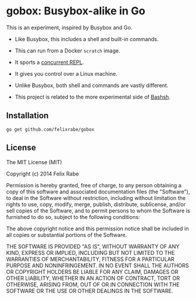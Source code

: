 gobox: Busybox-alike in Go
==========================

This is an experiment, inspired by Busybox and Go.

-   Like Busybox, this includes a shell and built-in commands.

-   This can run from a Docker `scratch` image.

-   It sports a [concurrent REPL](http://stackoverflow.com/questions/26198280/how-does-erlangs-eshell-keep-the-input-line-unaffected-by-async-output).

-   It gives you control over a Linux machine.

-   Unlike Busybox, both shell and commands are vastly different.

-   This project is related to the more experimental side of [Bashsh](https://github.com/mcrio/bashsh).


Installation
------------

    go get github.com/felixrabe/gobox


License
-------

The MIT License (MIT)

Copyright (c) 2014 Felix Rabe

Permission is hereby granted, free of charge, to any person obtaining a copy
of this software and associated documentation files (the "Software"), to deal
in the Software without restriction, including without limitation the rights
to use, copy, modify, merge, publish, distribute, sublicense, and/or sell
copies of the Software, and to permit persons to whom the Software is
furnished to do so, subject to the following conditions:

The above copyright notice and this permission notice shall be included in
all copies or substantial portions of the Software.

THE SOFTWARE IS PROVIDED "AS IS", WITHOUT WARRANTY OF ANY KIND, EXPRESS OR
IMPLIED, INCLUDING BUT NOT LIMITED TO THE WARRANTIES OF MERCHANTABILITY,
FITNESS FOR A PARTICULAR PURPOSE AND NONINFRINGEMENT. IN NO EVENT SHALL THE
AUTHORS OR COPYRIGHT HOLDERS BE LIABLE FOR ANY CLAIM, DAMAGES OR OTHER
LIABILITY, WHETHER IN AN ACTION OF CONTRACT, TORT OR OTHERWISE, ARISING FROM,
OUT OF OR IN CONNECTION WITH THE SOFTWARE OR THE USE OR OTHER DEALINGS IN
THE SOFTWARE.
